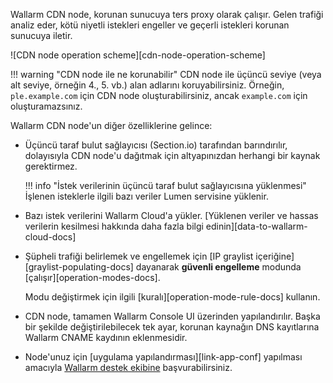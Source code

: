 Wallarm CDN node, korunan sunucuya ters proxy olarak çalışır. Gelen trafiği analiz eder, kötü niyetli istekleri engeller ve geçerli istekleri korunan sunucuya iletir.

![CDN node operation scheme][cdn-node-operation-scheme]

!!! warning "CDN node ile ne korunabilir"
    CDN node ile üçüncü seviye (veya alt seviye, örneğin 4., 5. vb.) alan adlarını koruyabilirsiniz. Örneğin, `ple.example.com` için CDN node oluşturabilirsiniz, ancak `example.com` için oluşturamazsınız.

Wallarm CDN node'un diğer özelliklerine gelince:

* Üçüncü taraf bulut sağlayıcısı (Section.io) tarafından barındırılır, dolayısıyla CDN node'u dağıtmak için altyapınızdan herhangi bir kaynak gerektirmez.

    !!! info "İstek verilerinin üçüncü taraf bulut sağlayıcısına yüklenmesi"
        İşlenen isteklerle ilgili bazı veriler Lumen servisine yüklenir.
* Bazı istek verilerini Wallarm Cloud'a yükler. [Yüklenen veriler ve hassas verilerin kesilmesi hakkında daha fazla bilgi edinin][data-to-wallarm-cloud-docs]
* Şüpheli trafiği belirlemek ve engellemek için [IP graylist içeriğine][graylist-populating-docs] dayanarak **güvenli engelleme** modunda [çalışır][operation-modes-docs].

    Modu değiştirmek için ilgili [kuralı][operation-mode-rule-docs] kullanın.
* CDN node, tamamen Wallarm Console UI üzerinden yapılandırılır. Başka bir şekilde değiştirilebilecek tek ayar, korunan kaynağın DNS kayıtlarına Wallarm CNAME kaydının eklenmesidir.
* Node'unuz için [uygulama yapılandırması][link-app-conf] yapılması amacıyla [Wallarm destek ekibine](mailto:support@wallarm.com) başvurabilirsiniz.